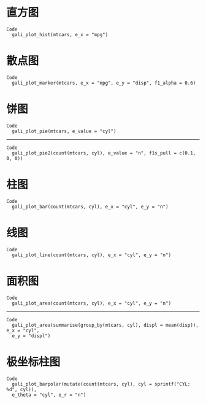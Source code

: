 # 直方图

    Code
      gali_plot_hist(mtcars, e_x = "mpg")

# 散点图

    Code
      gali_plot_marker(mtcars, e_x = "mpg", e_y = "disp", f1_alpha = 0.6)

# 饼图

    Code
      gali_plot_pie(mtcars, e_value = "cyl")

---

    Code
      gali_plot_pie2(count(mtcars, cyl), e_value = "n", f1s_pull = c(0.1, 0, 0))

# 柱图

    Code
      gali_plot_bar(count(mtcars, cyl), e_x = "cyl", e_y = "n")

# 线图

    Code
      gali_plot_line(count(mtcars, cyl), e_x = "cyl", e_y = "n")

# 面积图

    Code
      gali_plot_area(count(mtcars, cyl), e_x = "cyl", e_y = "n")

---

    Code
      gali_plot_area(summarise(group_by(mtcars, cyl), displ = mean(disp)), e_x = "cyl",
      e_y = "displ")

# 极坐标柱图

    Code
      gali_plot_barpolar(mutate(count(mtcars, cyl), cyl = sprintf("CYL: %d", cyl)),
      e_theta = "cyl", e_r = "n")


